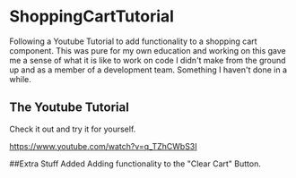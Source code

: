 # ShoppingCartTutorial
Following a Youtube Tutorial to add functionality to a shopping cart component.
This was pure for my own education and working on this gave me a sense of what it is like to work on code I didn't make from the ground up and as a member of a development team. Something I haven't done in a while.

## The Youtube Tutorial

Check it out and try it for yourself.

https://www.youtube.com/watch?v=q_TZhCWbS3I

##Extra Stuff Added
Adding functionality to the "Clear Cart" Button.
